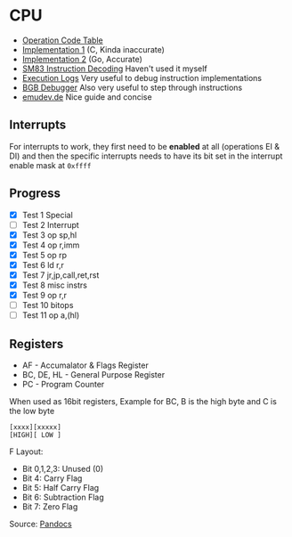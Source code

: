 # CPU
- [Operation Code Table](https://izik1.github.io/gbops/index.html)
- [Implementation 1](https://github.com/CTurt/Cinoop/blob/master/source/cpu.c) (C, Kinda inaccurate)
- [Implementation 2](https://github.com/HFO4/gameboy.live/blob/master/gb/opcodes.go) (Go, Accurate)
- [SM83 Instruction Decoding](https://cdn.discordapp.com/attachments/465586075830845475/742438340078469150/SM83_decoding.pdf) Haven't used it myself
- [Execution Logs](https://github.com/wheremyfoodat/Gameboy-logs) Very useful to debug instruction implementations
- [BGB Debugger](https://bgb.bircd.org/) Also very useful to step through instructions
- [emudev.de](http://emudev.de/gameboy-emulator/interrupts-and-timers/) Nice guide and  concise

## Interrupts
For interrupts to work, they first need to be **enabled** at all (operations EI & DI) and then the specific interrupts needs to have its bit set in the interrupt enable mask at `0xffff`



## Progress
- [X] Test 1 Special
- [ ] Test 2 Interrupt
- [X] Test 3 op sp,hl
- [X] Test 4 op r,imm
- [X] Test 5 op rp
- [X] Test 6 ld r,r
- [X] Test 7 jr,jp,call,ret,rst
- [X] Test 8 misc instrs
- [X] Test 9 op r,r
- [ ] Test 10 bitops
- [ ] Test 11 op a,(hl)

## Registers
- AF - Accumalator & Flags Register
- BC, DE, HL - General Purpose Register
- PC - Program Counter

When used as 16bit registers, Example for BC, B is the high byte and C is the low byte
```
[xxxx][xxxxx]
[HIGH][ LOW ]
```

F Layout:
- Bit 0,1,2,3: Unused (0)
- Bit 4: Carry Flag
- Bit 5: Half Carry Flag
- Bit 6: Subtraction Flag
- Bit 7: Zero Flag

Source: [Pandocs](https://gbdev.io/pandocs/CPU_Registers_and_Flags.html)
